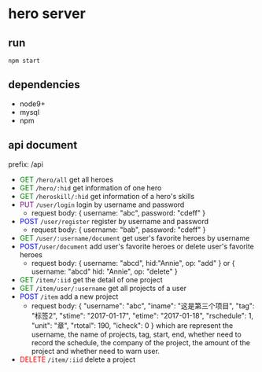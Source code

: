 # hero server
## run
`npm start`
## dependencies
+ node9+
+ mysql
+ npm
## api document
prefix: /api
+ <font color="green">GET</font> `/hero/all` get all heroes
+ <font color="green">GET</font> `/hero/:hid` get information of one hero
+ <font color="green">GET</font> `/heroskill/:hid` get information of a hero's skills
+ <font color="purple">PUT</font> `/user/login` login by username and password
	+ request body: { username: "abc", password: "cdeff" }
+ <font color="blue">POST</font> `/user/register` register by username and password
	+ request body: { username: "bab", password: "cdeff" }
+ <font color="green">GET</font> `/user/:username/document` get user's favorite heroes by username
+ <font color="blue">POST</font>`/user/document` add user's favorite heroes or delete user's favorite heroes
	+ request body: { username: "abcd", hid:"Annie", op: "add" } or { username: "abcd" hid: "Annie", op: "delete" }
+ <font color="green">GET</font> `/item/:iid` get the detail of one project
+ <font color="green">GET</font> `/item/user/:username` get all projects of a user
+ <font color="blue">POST</font> `/item` add a new project
	+ request body: { "username": "abc", "iname": "这是第三个项目", "tag": "标签2", "stime": "2017-01-17", "etime": "2017-01-18", "rschedule": 1, "unit": "章", "rtotal": 190, "icheck": 0 } which are represent the username, the name of projects, tag, start, end, whether need to record the schedule, the company of the project, the amount of the project and whether need to warn user. 
+ <font color="red">DELETE</font> `/item/:iid` delete a project